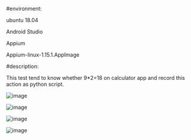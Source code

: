 #environment:

ubuntu 18.04

Android Studio

Appium

Appium-linux-1.15.1.AppImage


#description:

This test tend to know whether 9*2=18 on calculator app and record this action as python script.

![image](https://github.com/k-eeer/appiumtest/blob/master/appTest1.png?raw=true)


![image](https://github.com/k-eeer/appiumtest/blob/master/appTest2.png?raw=true)


![image](https://github.com/k-eeer/appiumtest/blob/master/appTest3.png?raw=true)


![image](https://github.com/k-eeer/appiumtest/blob/master/appTest4.png?raw=true)
